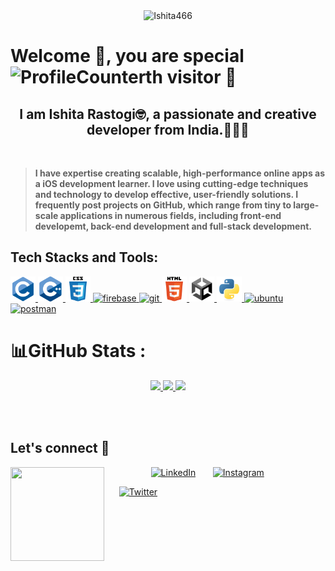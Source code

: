 
<center>
<img src="https://media4.giphy.com/media/l2JJEl234byZPdMxq/giphy.gif?cid=ecf05e476ke3isg9bt7pir3pjisaqbwvt7iazfee83i4qvil&rid=giphy.gif&ct=g" alt="Ishita466" width="100%" height="50%"/>
</center>
  
# Welcome 👋, you are special&nbsp;![ProfileCounter](https://profile-counter.glitch.me/Ishita466/count.svg)th visitor 🤗
<h2 align="center"> I am Ishita Rastogi🤓, a passionate and creative developer from India.👩🏾‍💻 </h2> &nbsp;

> **I have expertise creating scalable, high-performance online apps as a iOS development learner. I love using cutting-edge techniques and technology to develop effective, user-friendly solutions. I frequently post projects on GitHub, which range from tiny to large-scale applications in numerous fields, including front-end developemt, back-end development and full-stack development.**
## Tech Stacks and Tools:
<p align="left"> <a href="https://www.cprogramming.com/" target="_blank"> <img src="https://raw.githubusercontent.com/devicons/devicon/master/icons/c/c-original.svg" alt="c" width="40" height="40"/> </a> <a href="https://www.w3schools.com/cpp/" target="_blank"> <img src="https://raw.githubusercontent.com/devicons/devicon/master/icons/cplusplus/cplusplus-original.svg" alt="cplusplus" width="40" height="40"/> </a> <a href="https://www.w3schools.com/css/" target="_blank"> <img src="https://raw.githubusercontent.com/devicons/devicon/master/icons/css3/css3-original-wordmark.svg" alt="css3" width="40" height="40"/> </a> <a href="https://firebase.google.com/" target="_blank"> <img src="https://www.vectorlogo.zone/logos/firebase/firebase-icon.svg" alt="firebase" width="40" height="40"/> </a> <a href="https://git-scm.com/" target="_blank"> <img src="https://www.vectorlogo.zone/logos/git-scm/git-scm-icon.svg" alt="git" width="40" height="40"/> </a> <a href="https://www.w3.org/html/" target="_blank"> <img src="https://raw.githubusercontent.com/devicons/devicon/master/icons/html5/html5-original-wordmark.svg" alt="html5" width="40" height="40"/> </a> <a href="https://unity.com/" target="_blank"> <img src="https://raw.githubusercontent.com/devicons/devicon/master/icons/unity/unity-original.svg" alt="unity" width="40" height="40"/> </a> <a href="https://python.org" target="_blank"> <img src="https://raw.githubusercontent.com/devicons/devicon/master/icons/python/python-original.svg" alt="python" width="40" height="40"/> </a> <a href="https://ubuntu.com" target="_blank"> <img src="https://assets.ubuntu.com/v1/57a889f6-ubuntu-logo112.png" alt="ubuntu" width="40" height="40"/> </a> <a href="https://postman.com" target="_blank"> <img src="https://res.cloudinary.com/postman/image/upload/t_team_logo/v1629869194/team/2893aede23f01bfcbd2319326bc96a6ed0524eba759745ed6d73405a3a8b67a8" alt="postman" width="40" height="40"/> </a> </p>

# 📊GitHub Stats :
<p align="center">
<a href="https://github.com/Ishita466">
  <img height="180em" src="https://github-readme-stats-eight-theta.vercel.app/api?username=Ishita466&show_icons=true&theme=algolia&include_all_commits=true&count_private=true"/>
  <img height="180em" src="https://github-readme-stats-eight-theta.vercel.app/api/top-langs/?username=Ishita466&layout=compact&langs_count=8&theme=algolia"/>
  <img height="180em" src="https://github-readme-streak-stats.herokuapp.com/?user=Ishita466&theme=tokyonight"/>	
</a>
</p>


<br> &nbsp;


## Let's connect 🤝
<a href="https://github.com/sponsors/M0nica"><img align="left" width="150" height="150" src="MyGit.png"></a> 
<p align="center">
  <a href="https://www.linkedin.com/in/ishita-rastogi-5ba3691b3/"><img width="32px" alt="LinkedIn" title="LinkedIn" src="https://user-images.githubusercontent.com/33064931/192891277-e2528754-fdca-473a-be7a-25149ae295c8.png"></a>
  &#8287;&#8287;&#8287;&#8287;&#8287;
  <a href="https://www.instagram.com/ishita_rastogi466/"><img width="32px" alt="Instagram" title="Instagram" src="https://user-images.githubusercontent.com/33064931/192891342-3c88a026-50f3-430d-b582-96a57b019e32.png"/></a>
  &#8287;&#8287;&#8287;&#8287;&#8287;

  &#8287;&#8287;&#8287;&#8287;&#8287;
  <a href="https://twitter.com/IshitaR23296252"><img width="32px" alt="Twitter" title="Twitter" src="https://user-images.githubusercontent.com/33064931/192891530-8660cc3a-3721-4609-a99d-010d7dd5d6d7.png"/></a>
  &#8287;&#8287;&#8287;&#8287;&#8287;
</p> &nbsp;

